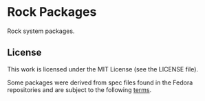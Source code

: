 Rock Packages
=============

Rock system packages.

## License

This work is licensed under the MIT License (see the LICENSE file).

Some packages were derived from spec files found in the Fedora repositories and
are subject to the following [terms][terms].

[terms]: https://fedoraproject.org/wiki/Licensing:Main?rd=Licensing#License_of_Fedora_SPEC_Files
